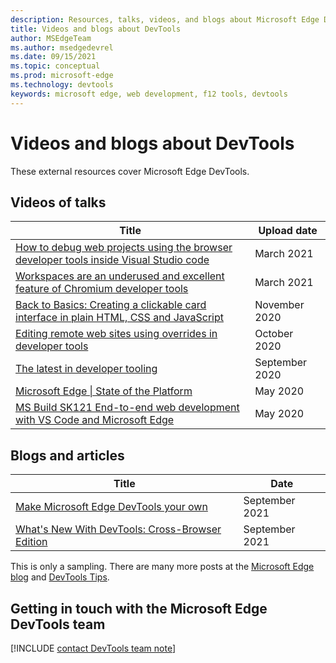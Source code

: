 ```yaml
---
description: Resources, talks, videos, and blogs about Microsoft Edge DevTools
title: Videos and blogs about DevTools
author: MSEdgeTeam
ms.author: msedgedevrel
ms.date: 09/15/2021
ms.topic: conceptual
ms.prod: microsoft-edge
ms.technology: devtools
keywords: microsoft edge, web development, f12 tools, devtools
---
```

# Videos and blogs about DevTools

These external resources cover Microsoft Edge DevTools.


<!-- ====================================================================== -->
## Videos of talks

| Title | Upload date |
|---|---|
| [How to debug web projects using the browser developer tools inside Visual Studio code](https://www.youtube.com/watch?v=yNJNLqHj92c) | March 2021 |
| [Workspaces are an underused and excellent feature of Chromium developer tools](https://www.youtube.com/watch?v=vnllofRsx8o) | March 2021 |
| [Back to Basics: Creating a clickable card interface in plain HTML, CSS and JavaScript](https://www.youtube.com/watch?v=T-71Yaz7B1I) | November 2020 |
| [Editing remote web sites using overrides in developer tools](https://www.youtube.com/watch?v=i7Sdq4av8d4) | October 2020 |
| [The latest in developer tooling](https://www.youtube.com/watch?v=BHeF7GV6nUM) | September 2020 |
| [Microsoft Edge \| State of the Platform](https://www.youtube.com/watch?v=sU0WRZ0kkNo) | May 2020 |
| [MS Build SK121 End-to-end web development with VS Code and Microsoft Edge](https://www.youtube.com/watch?v=EvbZ9svD3DA) | May 2020 |


<!-- ====================================================================== -->
## Blogs and articles

| Title | Date |
|---|---|
| [Make Microsoft Edge DevTools your own](https://blogs.windows.com/msedgedev/2021/09/14/edge-devtools-93-personalization/) | September 2021 |
| [What's New With DevTools: Cross-Browser Edition](https://www.smashingmagazine.com/2021/09/devtools-cross-browser-edition/) <!--article--> | September 2021 |

This is only a sampling.  There are many more posts at the [Microsoft Edge blog](https://blogs.windows.com/msedgedev/) and [DevTools Tips](https://devtoolstips.org).


<!-- ====================================================================== -->
<!-- todo: uncomment when destination is live
## See also

*   [Resources, talks, videos, and blogs about Microsoft Edge WebView 2](../webview2/resources.md) -->


<!-- ====================================================================== -->
## Getting in touch with the Microsoft Edge DevTools team

[!INCLUDE [contact DevTools team note](./includes/contact-devtools-team-note.md)]
